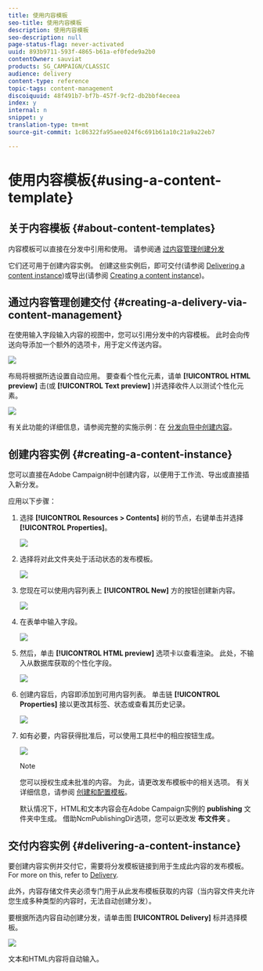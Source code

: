 ```yaml
---
title: 使用内容模板
seo-title: 使用内容模板
description: 使用内容模板
seo-description: null
page-status-flag: never-activated
uuid: 893b9711-593f-4865-b61a-ef0fede9a2b0
contentOwner: sauviat
products: SG_CAMPAIGN/CLASSIC
audience: delivery
content-type: reference
topic-tags: content-management
discoiquuid: 48f491b7-bf7b-457f-9cf2-db2bbf4eceea
index: y
internal: n
snippet: y
translation-type: tm+mt
source-git-commit: 1c86322fa95aee024f6c691b61a10c21a9a22eb7

---
```



# 使用内容模板{#using-a-content-template}

## 关于内容模板 {#about-content-templates}

内容模板可以直接在分发中引用和使用。 请参阅通 [过内容管理创建分发](#creating-a-delivery-via-content-management)

它们还可用于创建内容实例。 创建这些实例后，即可交付(请参阅 [Delivering a content instance](#delivering-a-content-instance))或导出(请参阅 [Creating a content instance](#creating-a-content-instance))。

## 通过内容管理创建交付 {#creating-a-delivery-via-content-management}

在使用输入字段输入内容的视图中，您可以引用分发中的内容模板。 此时会向传送向导添加一个额外的选项卡，用于定义传送内容。

![](assets/s_ncs_content_deliver_a_content.png)

布局将根据所选设置自动应用。 要查看个性化元素，请单 **[!UICONTROL HTML preview]** 击(或 **[!UICONTROL Text preview]** )并选择收件人以测试个性化元素。

![](assets/s_ncs_content_deliver_a_content_html.png)

有关此功能的详细信息，请参阅完整的实施示例：在 [分发向导中创建内容](../../delivery/using/use-case--creating-content-management.md#creating-content-in-the-delivery-wizard)。

## 创建内容实例 {#creating-a-content-instance}

您可以直接在Adobe Campaign树中创建内容，以便用于工作流、导出或直接插入新分发。

应用以下步骤：

1. 选择 **[!UICONTROL Resources > Contents]** 树的节点，右键单击并选择 **[!UICONTROL Properties]**。

   ![](assets/s_ncs_content_folder_properties.png)

1. 选择将对此文件夹处于活动状态的发布模板。

   ![](assets/s_ncs_content_folder_templates.png)

1. 您现在可以使用内容列表上 **[!UICONTROL New]** 方的按钮创建新内容。

   ![](assets/s_ncs_content_folder_create_a_template.png)

1. 在表单中输入字段。

   ![](assets/s_ncs_content_folder_use_a_template.png)

1. 然后，单击 **[!UICONTROL HTML preview]** 选项卡以查看渲染。 此处，不输入从数据库获取的个性化字段。

   ![](assets/s_ncs_content_folder_use_a_template_preview.png)

1. 创建内容后，内容即添加到可用内容列表。 单击链 **[!UICONTROL Properties]** 接以更改其标签、状态或查看其历史记录。

   ![](assets/s_ncs_content_folder_template_properties.png)

1. 如有必要，内容获得批准后，可以使用工具栏中的相应按钮生成。

   ![](assets/s_ncs_content_folder_template_generate.png)

   >[!NOTE]
   >
   >您可以授权生成未批准的内容。 为此，请更改发布模板中的相关选项。 有关详细信息，请参阅 [创建和配置模板](../../delivery/using/publication-templates.md#creating-and-configuring-the-template)。

   默认情况下，HTML和文本内容会在Adobe Campaign实例的 **publishing** 文件夹中生成。 借助NcmPublishingDir选项，您可以更改发 **布文件夹** 。

## 交付内容实例 {#delivering-a-content-instance}

要创建内容实例并交付它，需要将分发模板链接到用于生成此内容的发布模板。 For more on this, refer to [Delivery](../../delivery/using/publication-templates.md#delivery).

此外，内容存储文件夹必须专门用于从此发布模板获取的内容（当内容文件夹允许您生成多种类型的内容时，无法自动创建分发）。

要根据所选内容自动创建分发，请单击图 **[!UICONTROL Delivery]** 标并选择模板。

![](assets/s_ncs_content_folder_create_the_delivery.png)

文本和HTML内容将自动输入。
